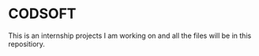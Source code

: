 # CODSOFT
This is an internship projects I am working on and all the files will be in this repositiory.